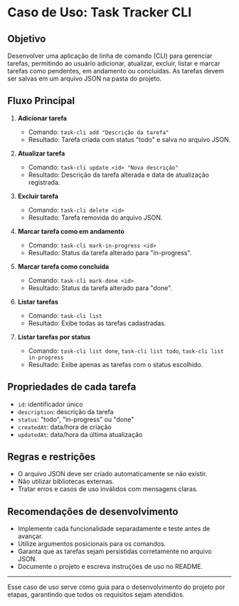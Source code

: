 # Caso de Uso: Task Tracker CLI

## Objetivo
Desenvolver uma aplicação de linha de comando (CLI) para gerenciar tarefas, permitindo ao usuário adicionar, atualizar, excluir, listar e marcar tarefas como pendentes, em andamento ou concluídas. As tarefas devem ser salvas em um arquivo JSON na pasta do projeto.

## Fluxo Principal
1. **Adicionar tarefa**
   - Comando: `task-cli add "Descrição da tarefa"`
   - Resultado: Tarefa criada com status "todo" e salva no arquivo JSON.

2. **Atualizar tarefa**
   - Comando: `task-cli update <id> "Nova descrição"`
   - Resultado: Descrição da tarefa alterada e data de atualização registrada.

3. **Excluir tarefa**
   - Comando: `task-cli delete <id>`
   - Resultado: Tarefa removida do arquivo JSON.

4. **Marcar tarefa como em andamento**
   - Comando: `task-cli mark-in-progress <id>`
   - Resultado: Status da tarefa alterado para "in-progress".

5. **Marcar tarefa como concluída**
   - Comando: `task-cli mark-done <id>`
   - Resultado: Status da tarefa alterado para "done".

6. **Listar tarefas**
   - Comando: `task-cli list`
   - Resultado: Exibe todas as tarefas cadastradas.

7. **Listar tarefas por status**
   - Comando: `task-cli list done`, `task-cli list todo`, `task-cli list in-progress`
   - Resultado: Exibe apenas as tarefas com o status escolhido.

## Propriedades de cada tarefa
- `id`: identificador único
- `description`: descrição da tarefa
- `status`: "todo", "in-progress" ou "done"
- `createdAt`: data/hora de criação
- `updatedAt`: data/hora da última atualização

## Regras e restrições
- O arquivo JSON deve ser criado automaticamente se não existir.
- Não utilizar bibliotecas externas.
- Tratar erros e casos de uso inválidos com mensagens claras.

## Recomendações de desenvolvimento
- Implemente cada funcionalidade separadamente e teste antes de avançar.
- Utilize argumentos posicionais para os comandos.
- Garanta que as tarefas sejam persistidas corretamente no arquivo JSON.
- Documente o projeto e escreva instruções de uso no README.

---
Esse caso de uso serve como guia para o desenvolvimento do projeto por etapas, garantindo que todos os requisitos sejam atendidos.